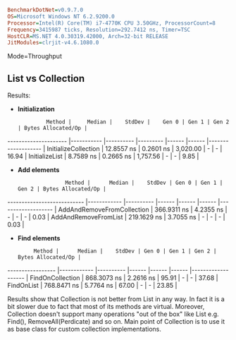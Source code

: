 


```ini

BenchmarkDotNet=v0.9.7.0
OS=Microsoft Windows NT 6.2.9200.0
Processor=Intel(R) Core(TM) i7-4770K CPU 3.50GHz, ProcessorCount=8
Frequency=3415987 ticks, Resolution=292.7412 ns, Timer=TSC
HostCLR=MS.NET 4.0.30319.42000, Arch=32-bit RELEASE
JitModules=clrjit-v4.6.1080.0

```
Mode=Throughput  

## List vs Collection

Results:

* **Initialization**


               Method |     Median |    StdDev |    Gen 0 | Gen 1 | Gen 2 | Bytes Allocated/Op |
--------------------- |----------- |---------- |--------- |------ |------ |------------------- |
 InitializeCollection | 12.8557 ns | 0.2601 ns | 3,020.00 |     - |     - |              16.94 |
       InitializeList |  8.7589 ns | 0.2665 ns | 1,757.56 |     - |     - |               9.85 |

* **Add elements**  


                     Method |      Median |    StdDev | Gen 0 | Gen 1 | Gen 2 | Bytes Allocated/Op |
--------------------------- |------------ |---------- |------ |------ |------ |------------------- |
 AddAndRemoveFromCollection | 366.9311 ns | 4.2355 ns |     - |     - |     - |               0.03 |
       AddAndRemoveFromList | 219.1629 ns | 3.7055 ns |     - |     - |     - |               0.03 |

* **Find elements**  


           Method |      Median |    StdDev | Gen 0 | Gen 1 | Gen 2 | Bytes Allocated/Op |
----------------- |------------ |---------- |------ |------ |------ |------------------- |
 FindOnCollection | 868.3073 ns | 2.2616 ns | 95.91 |     - |     - |              37.68 |
       FindOnList | 768.8471 ns | 5.7764 ns | 67.00 |     - |     - |              23.85 |



Results show that Collection is not better from List in any way. In fact it is a bit slower due to fact that most of its methods are virtual. Moreover, Collection doesn't support many operations "out of the box" like List e.g. Find(), RemoveAll(Perdicate) and  so on.   Main point of Collection is to use it as base class for custom collection implementations.

